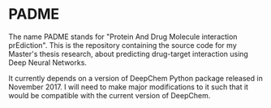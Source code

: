 # PADME
The name PADME stands for "Protein And Drug Molecule interaction prEdiction". This is the repository containing the source code for my Master's thesis research, about predicting drug-target interaction using Deep Neural Networks. 

It currently depends on a version of DeepChem Python package released in November 2017. I will need to make major modifications to it such that it would be compatible with the current version of DeepChem.
